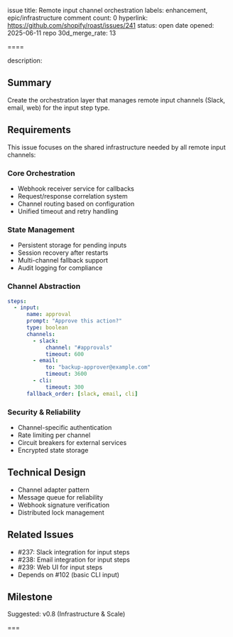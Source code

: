 issue title: Remote input channel orchestration
labels: enhancement, epic/infrastructure
comment count: 0
hyperlink: https://github.com/shopify/roast/issues/241
status: open
date opened: 2025-06-11
repo 30d_merge_rate: 13

====

description:
## Summary
Create the orchestration layer that manages remote input channels (Slack, email, web) for the input step type.

## Requirements
This issue focuses on the shared infrastructure needed by all remote input channels:

### Core Orchestration
- Webhook receiver service for callbacks
- Request/response correlation system
- Channel routing based on configuration
- Unified timeout and retry handling

### State Management
- Persistent storage for pending inputs
- Session recovery after restarts
- Multi-channel fallback support
- Audit logging for compliance

### Channel Abstraction
```yaml
steps:
  - input:
      name: approval
      prompt: "Approve this action?"
      type: boolean
      channels:
        - slack:
            channel: "#approvals"
            timeout: 600
        - email:
            to: "backup-approver@example.com"
            timeout: 3600
        - cli:
            timeout: 300
      fallback_order: [slack, email, cli]
```

### Security & Reliability
- Channel-specific authentication
- Rate limiting per channel
- Circuit breakers for external services
- Encrypted state storage

## Technical Design
- Channel adapter pattern
- Message queue for reliability
- Webhook signature verification
- Distributed lock management

## Related Issues
- #237: Slack integration for input steps
- #238: Email integration for input steps
- #239: Web UI for input steps
- Depends on #102 (basic CLI input)

## Milestone
Suggested: v0.8 (Infrastructure & Scale)

===
